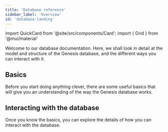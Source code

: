 ```yaml
---
title: 'Database reference'
sidebar_label: 'Overview'
id: 'database-landing'
---
```


import QuickCard from '@site/src/components/Card';
import { Grid } from '@mui/material'

Welcome to our database documentation. Here, we shall look in detail at the model and structure of the Genesis database, and the different ways you can interact with it.


## Basics
Before you start doing anything clever, there are some useful basics that will give you an understanding of the way the Genesis database works.

<Grid container>
    <Grid item xs={12} md={4} sx={{padding: '1%'}}>
        <QuickCard heading="Data Model" link="../database/fields-tables-views/fields-tables-views/" text="Start by looking at how you can define your data model, which is built on fields, tables and views.">
        </QuickCard>
    </Grid>
    <Grid item xs={12} md={4} sx={{padding: '1%'}}>
        <QuickCard heading="Database Concepts" link="../database/database-concepts/database-concepts/" text="Find out about read, write and subscribe operations and how each operation works.">
        </QuickCard>
    </Grid>
    <Grid item xs={12} md={4} sx={{padding: '1%'}}>
        <QuickCard heading="Data Types" link="../database/data-types/data-types/" text="Finally, have a look at the different entities used in the Genesis low-code platform.">
        </QuickCard>
    </Grid>
</Grid>

## Interacting with the database

Once you know the basics, you can explore the details of how you can interact with the database.

<Grid container>
    <Grid item xs={12} md={6} sx={{padding: '1%'}}>
        <QuickCard heading="Database Interface" link="../database/database-interface/database-interface/" text="Look at the database interface for the standard methods of interacting with the database.">
        </QuickCard>
    </Grid>
    <Grid item xs={12} md={6} sx={{padding: '1%'}}>
        <QuickCard heading="Helper Classes" link="../database/helper-classes/helper-classes/" text="View the helper classes for details of classes such as Subscription, Write Result and Modify Details.">
        </QuickCard>
    </Grid>
    <Grid item xs={12} md={6} sx={{padding: '1%'}}>
        <QuickCard heading="Async and RxJava APIs" link="../database/types-of-api/types-of-api/" text="The Async API is the preferred API for accessing the database in Kotlin. The RxJava API is also available. ">
        </QuickCard>
    </Grid>
    <Grid item xs={12} md={6} sx={{padding: '1%'}}>
        <QuickCard heading="Specific APIs" link="../database/api-reference/overview/" text="Explore specific APIs, such as the Event Handler API or the Authorisation API.">
        </QuickCard>
    </Grid>
</Grid>






